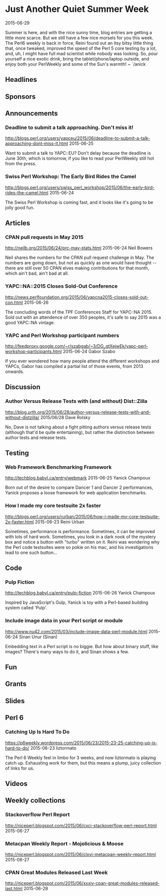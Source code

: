 # Just Another Quiet Summer Week
2015-06-29

Summer is here, and with the nice sunny time, blog entries
are getting a little more scarce. But we still have a few nice morsels for you
this week. The Perl6 weekly is back in force, Reini found out an itsy bitsy
little thing that, once tweaked, improved the speed of the Perl 5 core testing
by a lot, and, uh, I might have full mad scientist while  nobody was looking.
So, pour yourself a nice exotic drink, bring the tablet/phone/laptop outside, and 
enjoy both your PerlWeekly and some of the Sun's warmth! ~ `/anick


## Headlines

## Sponsors

## Announcements

### Deadline to submit a talk approaching. Don't miss it!
http://blogs.perl.org/users/yapceu/2015/06/deadline-to-submit-a-talk-approaching-dont-miss-it.html
2015-06-25

Want to submit a talk to YAPC::EU? Don't delay because the deadline is June
30th, which is tomorrow, if you like to read your PerlWeekly still hot from
the press.


### Swiss Perl Workshop: The Early Bird Rides the Camel
http://blogs.perl.org/users/swiss_perl_workshop/2015/06/the-early-bird-rides-the-camel.html
2015-06-24

The Swiss Perl Workshop is coming fast, and it looks like it's going to
be jolly good fun.


## Articles

### CPAN pull requests in May 2015
http://neilb.org/2015/06/24/prc-may-stats.html
2015-06-24
Neil Bowers

Neil shares the numbers for the CPAN pull request challenge  in May. The
numbers are going down, but not as quickly as one would have thought -- there
are still over 50 CPAN elves making contributions for that month, which ain't
bad, ain't bad at all.


### YAPC::NA::2015 Closes Sold-Out Conference
http://news.perlfoundation.org/2015/06/yapcna2015-closes-sold-out-con.html
2015-06-26

The concluding words of the TPF Conferences Staff for YAPC::NA 2015. Sold out
with an attendence of over 350 peoples, it's safe to say 2015 was a good
YAPC::NA vintage.


### YAPC and Perl Workshop participant numbers
http://feedproxy.google.com/~r/szabgab/~3/DG_gtXejwEk/yapc-perl-workshop-participants.html
2015-06-24
Gabor Szabo

If you ever wondered how many people attend the different workshops and YAPCs,
Gabor has compiled a partial list of those events, from 2013 onwards.

## Discussion

### Author Versus Release Tests with (and without) Dist::Zilla
http://blog.urth.org/2015/06/28/author-versus-release-tests-with-and-without-distzilla/
2015/06/28
Dave Rolsky

No, Dave is not talking about a fight pitting authors versus release tests
(although that'd be quite entertaining), but rather the distinction between
author tests and release tests.


## Testing

### Web Framework Benchmarking Framework
http://techblog.babyl.ca/entry/webmark
2015-06-25
Yanick Champoux

Born out of the desire to compare Dancer 1 and Dancer 2 performances, Yanick
proposes a loose framework for web application benchmarks.


### How I made my core testsuite 2x faster 
http://blogs.perl.org/users/rurban/2015/06/how-i-made-my-core-testsuite-2x-faster.html
2015-06-23
Reini Urban

Sometimes, performance is performance. Sometimes, it can be improved with lots
of hard work. Sometimes, you look in a dark nook of the mystery box and notice
a button with "turbo" written on it. Reini was wondering why the Perl code
testsuites were so pokie on his mac, and his investigations lead to one such
button...


## Code

### Pulp Fiction
http://techblog.babyl.ca/entry/pulp-fiction
2015-06-26
Yanick Champoux

Inspired by JavaScript's Gulp, Yanick is toy with a Perl-based building
system called 'Pulp'.

###  Include image data in your Perl script or module
http://www.nu42.com/2015/03/include-image-data-perl-module.html
2015-06-24
Sinan Unur (Sinan)

Embedding text in a Perl script is no biggie. But how about binary stuff, like
images? There's many ways to do it, and Sinan shows a few.

## Fun

## Grants

## Slides

## Perl 6

### Catching Up Is Hard To Do
https://p6weekly.wordpress.com/2015/06/23/2015-23-25-catching-up-is-hard-to-do/
2015-06-23
liztormato

The Perl 6 Weekly feel in limbo for 3 weeks, and now liztormato is playing
catch up. Exhausting work for them, but this means a plump, juicy collection
of links for us.

## Videos

## Weekly collections

### Stackoverflow Perl Report
http://niceperl.blogspot.com/2015/06/cxci-stackoverflow-perl-report.html
2015-06-27

### Metacpan Weekly Report - Mojolicious & Moose
http://niceperl.blogspot.com/2015/06/clxvi-metacpan-weekly-report.html
2015-06-27

### CPAN Great Modules Released Last Week
http://niceperl.blogspot.com/2015/06/xxxiv-cpan-great-modules-released-last.html
2015-06-28
